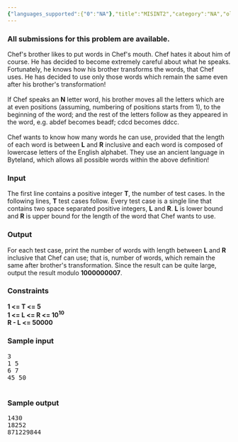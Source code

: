 ```yaml
---
{"languages_supported":{"0":"NA"},"title":"MISINT2","category":"NA","old_version":true,"problem_code":"MISINT2","tags":{"0":"NA"},"layout":"problem"}
---
```


<h3> All submissions for this problem are available. </h3><p>
Chef's brother likes to put words in Chef's mouth.
Chef hates it about him of course.
He has decided to become extremely careful about what he speaks.
Fortunately, he knows how his brother transforms the words, that Chef uses.
He has decided to use only those words which remain the same even after his brother's transformation!
<br /><br />
If Chef speaks an <b>N</b> letter word, his brother moves all the letters which are at even positions (assuming, numbering of positions starts from 1), to the beginning of the word; and the rest of the letters follow as they appeared in the word, e.g. abdef becomes beadf; cdcd becomes ddcc.
<br /><br />
Chef wants to know how many words he can use, provided that the length of each word is between <b>L</b> and <b>R</b> inclusive and each word is composed of lowercase letters of the English alphabet. They use an ancient language in Byteland, which allows all possible words within the above definition!
</p>

<h3>Input</h3>

<p>
The first line contains a positive integer <b>T</b>, the number of test cases. In the following lines, <b>T</b> test cases follow. Every test case is a single line that contains two space separated positive integers, <b>L</b> and <b>R</b>. <b>L</b> is lower bound and <b>R</b> is upper bound for the length of the word that Chef wants to use.
</p>

<h3>Output</h3>
<p>
For each test case, print the number of words with length between <b>L</b> and <b>R</b> inclusive that Chef can use; that is, number of words, which remain the same after brother's transformation. 
Since the result can be quite large, output the result modulo <b>1000000007</b>.
</p>

<h3>Constraints</h3>
<p><b>
1 &lt;= T &lt;= 5
<br />
1 &lt;= L &lt;= R &lt;= 10<sup>10</sup>
<br />
R - L &lt;= 50000
</b></p>

<h3>Sample input</h3>

<pre>3
1 5
6 7
45 50

</pre>

<h3>Sample output</h3>

<pre>1430
18252
871229844

</pre>    